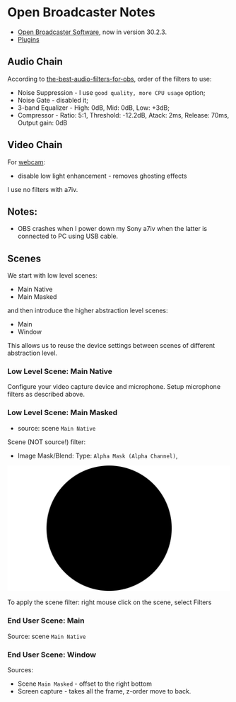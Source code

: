 # Open Broadcaster Notes

* [Open Broadcaster Software](https://obsproject.com/), now in version 30.2.3.
* [Plugins](plugins.html)

## Audio Chain

According to
[the-best-audio-filters-for-obs](https://streamgeeks.us/the-best-audio-filters-for-obs/),
order of the filters to use:

* Noise Suppression - I use `good quality, more CPU usage` option;
* Noise Gate - disabled it;
* 3-band Equalizer - High: 0dB, Mid: 0dB, Low: +3dB;
* Compressor - Ratio: 5:1, Threshold: -12.2dB, Atack: 2ms, Release: 70ms, Output gain: 0dB

## Video Chain

For [webcam](https://www.youtube.com/watch?v=DZnkyq4kqkE):

* disable low light enhancement - removes ghosting effects

I use no filters with a7iv.


## Notes:

* OBS crashes when I power down my Sony a7iv when the latter is connected to PC
using USB cable.

## Scenes

We start with low level scenes:

* Main Native
* Main Masked

and then introduce the higher abstraction level scenes:

* Main
* Window

This allows us to reuse the device settings between scenes of different
abstraction level.

### Low Level Scene: Main Native

Configure your video capture device and microphone.  Setup microphone filters
as described above.

### Low Level Scene: Main Masked

* source: scene `Main Native`

Scene (NOT source!) filter:

* Image Mask/Blend: Type: `Alpha Mask (Alpha Channel)`,

![mask-circle](./mask-circle.png)

To apply the scene filter: right mouse click on the scene, select Filters

### End User Scene: Main

Source: scene `Main Native`

### End User Scene: Window

Sources:

* Scene `Main Masked` - offset to the right bottom
* Screen capture - takes all the frame, z-order move to back.
